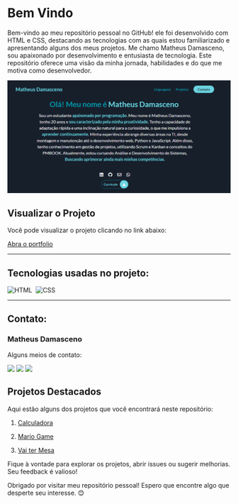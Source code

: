 # Bem Vindo
Bem-vindo ao meu repositório pessoal no GitHub! ele foi desenvolvido com HTML e CSS, destacando as tecnologias com as quais estou familiarizado e apresentando alguns dos meus projetos. Me chamo Matheus Damasceno, sou apaixonado por desenvolvimento e entusiasta de tecnologia. Este repositório oferece uma visão da minha jornada, habilidades e do que me motiva como desenvolvedor.


<div align="center">

![Captura de tela - Mario Game](https://github.com/MatheusADamasceno/Meu-Canto-Codificado/blob/main/Portfolio-Matheus/Capturar.PNG?raw=true)

</div>


## Visualizar o Projeto
Você pode visualizar o projeto clicando no link abaixo:

[Abra o portfolio](https://matheusprojects.netlify.app)


---
<div id="tecnologias-utilizadas">

## Tecnologias usadas no projeto:
![HTML](https://img.shields.io/badge/HTML5-E34F26?style=for-the-badge&logo=html5&logoColor=white)&nbsp;
![CSS](https://img.shields.io/badge/CSS-239120?&style=for-the-badge&logo=css3&logoColor=white)&nbsp;

</div>
<div align="right">


</div>

---
<div id="contato">

## Contato:
### Matheus Damasceno
Alguns meios de contato:
<div>
<a href="https://wa.me/5562992060399" target="_blank"><img src="https://img.shields.io/badge/WhatsApp-25D366?style=for-the-badge&logo=whatsapp&logoColor=white" target="_blank"></a>
<a href = "mailto:matheusalvesdamascenotwd@gmail.com"><img src="https://img.shields.io/badge/Gmail-D14836?style=for-the-badge&logo=gmail&logoColor=white" target="_blank"></a>
<a href="www.linkedin.com/in/matheusalvesdamasceno" target="_blank"><img src="https://img.shields.io/badge/-LinkedIn-%230077B5?style=for-the-badge&logo=linkedin&logoColor=white" target="_blank"></a>   
</div>
</div>

## Projetos Destacados
Aqui estão alguns dos projetos que você encontrará neste repositório:

1. [Calculadora]( https://github.com/MatheusADamasceno/Calculadora-)

2. [Mario Game](https://github.com/MatheusADamasceno/Mario-Game)

3. [Vai ter Mesa](https://github.com/MatheusADamasceno/VaiterMesa)




Fique à vontade para explorar os projetos, abrir issues ou sugerir melhorias. Seu feedback é valioso!

Obrigado por visitar meu repositório pessoal! Espero que encontre algo que desperte seu interesse. 😊
